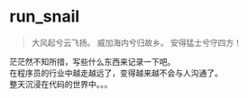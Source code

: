 # run_snail

> 大风起兮云飞扬。
> 威加海内兮归故乡。
> 安得猛士兮守四方！

茫茫然不知所措，写些什么东西来记录一下吧。  
在程序员的行业中越走越远了，变得越来越不会与人沟通了。  
整天沉浸在代码的世界中。。。